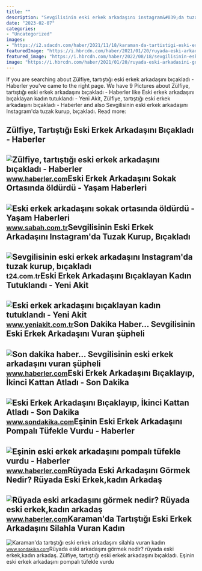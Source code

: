 ```yaml
---
title: ""
description: "Sevgilisinin eski erkek arkadaşını instagram&#039;da tuzak kurup, bıçakladı"
date: "2023-02-07"
categories:
- "Uncategorized"
images:
- "https://i2.sdacdn.com/haber/2021/11/18/karaman-da-tartistigi-eski-erkek-arkadasini-14537669_osd.jpg"
featuredImage: "https://i.hbrcdn.com/haber/2021/01/20/ruyada-eski-arkadasini-gormek-nedir-ruyada-eski-13878267_8064_m.jpg"
featured_image: "https://i.hbrcdn.com/haber/2022/08/18/sevgilisinin-eski-erkek-arkadasini-vuran-suph-2-15187540_amp.jpg"
image: "https://i.hbrcdn.com/haber/2021/01/20/ruyada-eski-arkadasini-gormek-nedir-ruyada-eski-13878267_8064_m.jpg"
---
```


If you are searching about Zülfiye, tartıştığı eski erkek arkadaşını bıçakladı - Haberler you've came to the right page. We have 9 Pictures about Zülfiye, tartıştığı eski erkek arkadaşını bıçakladı - Haberler like Eski erkek arkadaşını bıçaklayan kadın tutuklandı - Yeni Akit, Zülfiye, tartıştığı eski erkek arkadaşını bıçakladı - Haberler and also Sevgilisinin eski erkek arkadaşını Instagram'da tuzak kurup, bıçakladı. Read more:

Zülfiye, Tartıştığı Eski Erkek Arkadaşını Bıçakladı - Haberler
--------------------------------------------------------------

 ![Zülfiye, tartıştığı eski erkek arkadaşını bıçakladı - Haberler](https://i.hbrcdn.com/haber/2022/08/02/zulfiye-tartistigi-eski-erkek-arkadasini-bica-15132895_amp.jpg) <small>www.haberler.com</small>Eski Erkek Arkadaşını Sokak Ortasında öldürdü - Yaşam Haberleri
---------------------------------------------------------------

 ![Eski erkek arkadaşını sokak ortasında öldürdü - Yaşam Haberleri](https://iasbh.tmgrup.com.tr/50bd8e/752/395/0/86/502/350?u=https://isbh.tmgrup.com.tr/sbh/2023/07/09/eski-erkek-arkadasini-sokak-ortasinda-oldurdu-1688935916915.jpeg) <small>www.sabah.com.tr</small>Sevgilisinin Eski Erkek Arkadaşını Instagram'da Tuzak Kurup, Bıçakladı
----------------------------------------------------------------------

 ![Sevgilisinin eski erkek arkadaşını Instagram'da tuzak kurup, bıçakladı](https://media-cdn.t24.com.tr/media/stories/2018/04/raw_sevgilisinin-eski-erkek-arkadasini-instagramda-tuzak-kurup-bicakladi_720090969.jpg) <small>t24.com.tr</small>Eski Erkek Arkadaşını Bıçaklayan Kadın Tutuklandı - Yeni Akit
-------------------------------------------------------------

 ![Eski erkek arkadaşını bıçaklayan kadın tutuklandı - Yeni Akit](https://cdn.yeniakit.com.tr/images/news/625/eski-erkek-arkadasini-bicaklayan-kadin-tutuklandi-1592730868.jpg) <small>www.yeniakit.com.tr</small>Son Dakika Haber... Sevgilisinin Eski Erkek Arkadaşını Vuran şüpheli
--------------------------------------------------------------------

 ![Son dakika haber... Sevgilisinin eski erkek arkadaşını vuran şüpheli](https://i.hbrcdn.com/haber/2022/08/18/sevgilisinin-eski-erkek-arkadasini-vuran-suph-2-15187540_amp.jpg) <small>www.haberler.com</small>Eski Erkek Arkadaşını Bıçaklayıp, İkinci Kattan Atladı - Son Dakika
-------------------------------------------------------------------

 ![Eski Erkek Arkadaşını Bıçaklayıp, İkinci Kattan Atladı - Son Dakika](https://i2.sdacdn.com/haber/2017/10/05/eski-erkek-arkadasini-bicaklayip-ikinci-katta-10101496_osd.jpg) <small>www.sondakika.com</small>Eşinin Eski Erkek Arkadaşını Pompalı Tüfekle Vurdu - Haberler
-------------------------------------------------------------

 ![Eşinin eski erkek arkadaşını pompalı tüfekle vurdu - Haberler](https://i.hbrcdn.com/haber/2020/07/29/esinin-eski-erkek-arkadasini-pompali-tufekle-vurdu-13460921_8772_m.jpg) <small>www.haberler.com</small>Rüyada Eski Arkadaşını Görmek Nedir? Rüyada Eski Erkek,kadın Arkadaş
--------------------------------------------------------------------

 ![Rüyada eski arkadaşını görmek nedir? Rüyada eski erkek,kadın arkadaş](https://i.hbrcdn.com/haber/2021/01/20/ruyada-eski-arkadasini-gormek-nedir-ruyada-eski-13878267_8064_m.jpg) <small>www.haberler.com</small>Karaman'da Tartıştığı Eski Erkek Arkadaşını Silahla Vuran Kadın
---------------------------------------------------------------

 ![Karaman'da tartıştığı eski erkek arkadaşını silahla vuran kadın](https://i2.sdacdn.com/haber/2021/11/18/karaman-da-tartistigi-eski-erkek-arkadasini-14537669_osd.jpg) <small>www.sondakika.com</small>Rüyada eski arkadaşını görmek nedir? rüyada eski erkek,kadın arkadaş. Zülfiye, tartıştığı eski erkek arkadaşını bıçakladı. Eşinin eski erkek arkadaşını pompalı tüfekle vurdu
